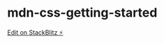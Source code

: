 # mdn-css-getting-started

[Edit on StackBlitz ⚡️](https://stackblitz.com/edit/mdn-css-getting-started)